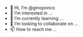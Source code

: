 - 👋 Hi, I’m @ginoponco
- 👀 I’m interested in ...
- 🌱 I’m currently learning ...
- 💞️ I’m looking to collaborate on ...
- 📫 How to reach me ...

<!---
ginoponco/ginoponco is a ✨ special ✨ repository because its `README.md` (this file) appears on your GitHub profile.
You can click the Preview link to take a look at your changes.
--->
